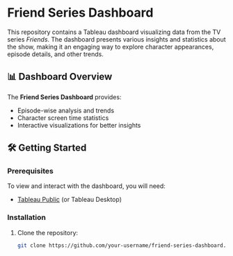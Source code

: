 # Friend Series Dashboard

This repository contains a Tableau dashboard visualizing data from the TV series *Friends*. The dashboard presents various insights and statistics about the show, making it an engaging way to explore character appearances, episode details, and other trends.

## 📊 Dashboard Overview

The **Friend Series Dashboard** provides:
- Episode-wise analysis and trends
- Character screen time statistics
- Interactive visualizations for better insights

## 🛠️ Getting Started

### Prerequisites
To view and interact with the dashboard, you will need:
- [Tableau Public](https://public.tableau.com/) (or Tableau Desktop)

### Installation
1. Clone the repository:
   ```sh
   git clone https://github.com/your-username/friend-series-dashboard.git
